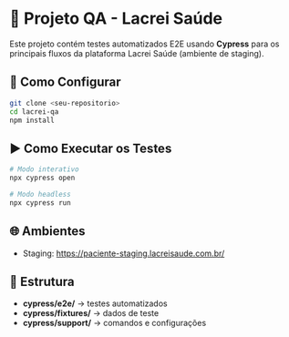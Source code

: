 # 🧪 Projeto QA - Lacrei Saúde

Este projeto contém testes automatizados E2E usando **Cypress** para os principais fluxos da plataforma Lacrei Saúde (ambiente de staging).

## 🚀 Como Configurar

```bash
git clone <seu-repositorio>
cd lacrei-qa
npm install
```

## ▶️ Como Executar os Testes

```bash
# Modo interativo
npx cypress open

# Modo headless
npx cypress run
```

## 🌐 Ambientes

- Staging: https://paciente-staging.lacreisaude.com.br/

## 📂 Estrutura

- **cypress/e2e/** → testes automatizados
- **cypress/fixtures/** → dados de teste
- **cypress/support/** → comandos e configurações

